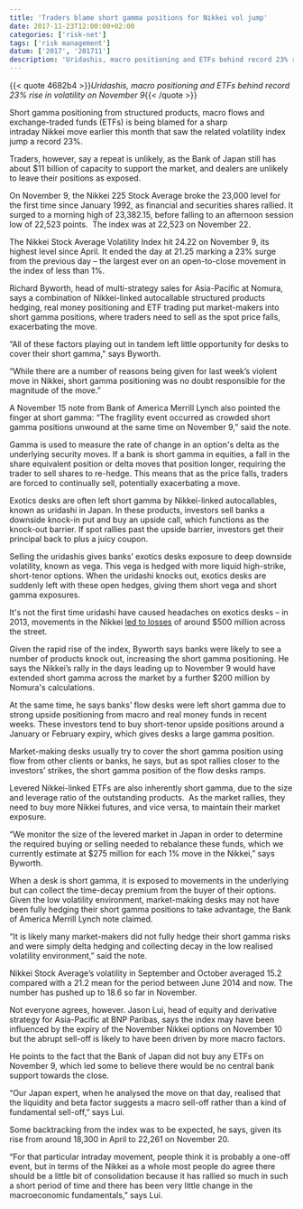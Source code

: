 ```yaml
---
title: 'Traders blame short gamma positions for Nikkei vol jump'
date: 2017-11-23T12:00:00+02:00
categories: ['risk-net']
tags: ['risk management']
datum: ['2017', '201711']
description: 'Uridashis, macro positioning and ETFs behind record 23% rise in volatility on November 9'
---
```


{{< quote 4682b4 >}}_Uridashis, macro positioning and ETFs behind record 23% rise in volatility on November 9_{{< /quote >}}

Short gamma positioning from structured products, macro flows and exchange-traded funds (ETFs) is being blamed for a sharp intraday Nikkei move earlier this month that saw the related volatility index jump a record 23%.

Traders, however, say a repeat is unlikely, as the Bank of Japan still has about $11 billion of capacity to support the market, and dealers are unlikely to leave their positions as exposed.

On November 9, the Nikkei 225 Stock Average broke the 23,000 level for the first time since January 1992, as financial and securities shares rallied. It surged to a morning high of 23,382.15, before falling to an afternoon session low of 22,523 points.  The index was at 22,523 on November 22.

The Nikkei Stock Average Volatility Index hit 24.22 on November 9, its highest level since April. It ended the day at 21.25 marking a 23% surge from the previous day – the largest ever on an open-to-close movement in the index of less than 1%.

Richard Byworth, head of multi-strategy sales for Asia-Pacific at Nomura, says a combination of Nikkei-linked autocallable structured products hedging, real money positioning and ETF trading put market-makers into short gamma positions, where traders need to sell as the spot price falls, exacerbating the move.

“All of these factors playing out in tandem left little opportunity for desks to cover their short gamma," says Byworth.

“While there are a number of reasons being given for last week’s violent move in Nikkei, short gamma positioning was no doubt responsible for the magnitude of the move.”

A November 15 note from Bank of America Merrill Lynch also pointed the finger at short gamma: “The fragility event occurred as crowded short gamma positions unwound at the same time on November 9,” said the note.

Gamma is used to measure the rate of change in an option's delta as the underlying security moves. If a bank is short gamma in equities, a fall in the share equivalent position or delta moves that position longer, requiring the trader to sell shares to re-hedge. This means that as the price falls, traders are forced to continually sell, potentially exacerbating a move.

Exotics desks are often left short gamma by Nikkei-linked autocallables, known as uridashi in Japan. In these products, investors sell banks a downside knock-in put and buy an upside call, which functions as the knock-out barrier. If spot rallies past the upside barrier, investors get their principal back to plus a juicy coupon.

Selling the uridashis gives banks’ exotics desks exposure to deep downside volatility, known as vega. This vega is hedged with more liquid high-strike, short-tenor options. When the uridashi knocks out, exotics desks are suddenly left with these open hedges, giving them short vega and short gamma exposures.

It's not the first time uridashi have caused headaches on exotics desks – in 2013, movements in the Nikkei [led to losses](https://www.risk.net/derivatives/equity-derivatives/2249656/uridashi-losses-put-500-million-after-nikkei-rebounds) of around $500 million across the street.

Given the rapid rise of the index, Byworth says banks were likely to see a number of products knock out, increasing the short gamma positioning. He says the Nikkei’s rally in the days leading up to November 9 would have extended short gamma across the market by a further $200 million by Nomura's calculations.

At the same time, he says banks’ flow desks were left short gamma due to strong upside positioning from macro and real money funds in recent weeks. These investors tend to buy short-tenor upside positions around a January or February expiry, which gives desks a large gamma position.

Market-making desks usually try to cover the short gamma position using flow from other clients or banks, he says, but as spot rallies closer to the investors’ strikes, the short gamma position of the flow desks ramps.

Levered Nikkei-linked ETFs are also inherently short gamma, due to the size and leverage ratio of the outstanding products.  As the market rallies, they need to buy more Nikkei futures, and vice versa, to maintain their market exposure.

“We monitor the size of the levered market in Japan in order to determine the required buying or selling needed to rebalance these funds, which we currently estimate at $275 million for each 1% move in the Nikkei,” says Byworth.

When a desk is short gamma, it is exposed to movements in the underlying but can collect the time-decay premium from the buyer of their options. Given the low volatility environment, market-making desks may not have been fully hedging their short gamma positions to take advantage, the Bank of America Merrill Lynch note claimed.

“It is likely many market-makers did not fully hedge their short gamma risks and were simply delta hedging and collecting decay in the low realised volatility environment,” said the note.

Nikkei Stock Average’s volatility in September and October averaged 15.2 compared with a 21.2 mean for the period between June 2014 and now. The number has pushed up to 18.6 so far in November.

Not everyone agrees, however. Jason Lui, head of equity and derivative strategy for Asia-Pacific at BNP Paribas, says the index may have been influenced by the expiry of the November Nikkei options on November 10 but the abrupt sell-off is likely to have been driven by more macro factors.

He points to the fact that the Bank of Japan did not buy any ETFs on November 9, which led some to believe there would be no central bank support towards the close.

“Our Japan expert, when he analysed the move on that day, realised that the liquidity and beta factor suggests a macro sell-off rather than a kind of fundamental sell-off,” says Lui.

Some backtracking from the index was to be expected, he says, given its rise from around 18,300 in April to 22,261 on November 20.

“For that particular intraday movement, people think it is probably a one-off event, but in terms of the Nikkei as a whole most people do agree there should be a little bit of consolidation because it has rallied so much in such a short period of time and there has been very little change in the macroeconomic fundamentals,” says Lui.

